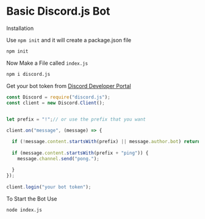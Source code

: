 # Basic Discord.js Bot

Installation

Use `npm init` and it will create a package.json file

```sh
npm init
```

Now Make a File called `index.js` 

```sh
npm i discord.js
```

Get your bot token from [Discord Developer Portal](https://discord.com/developers/docs)

```javascript
const Discord = require("discord.js");
const client = new Discord.Client();
 

let prefix = "!";// or use the prefix that you want 

client.on("message", (message) => {

  if (!message.content.startsWith(prefix) || message.author.bot) return;
 
  if (message.content.startsWith(prefix + "ping")) {
    message.channel.send("pong.");
 
  }
});
 
client.login("your bot token");
```
To Start the Bot Use

```sh
node index.js
```

